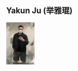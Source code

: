 ## Yakun Ju  (举雅琨)

<img src="https://github.com/Kelvin-Ju/homepage/blob/gh-pages/home1.jpg?raw=true" width="15%"> 
